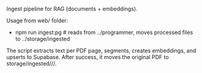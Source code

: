 Ingest pipeline for RAG (documents + embeddings).

Usage from web/ folder:

- npm run ingest:pg         # reads from ../programmer, moves processed files to ../storage/ingested

The script extracts text per PDF page, segments, creates embeddings, and upserts to Supabase.
After success, it moves the original PDF to storage/ingested/<YYYY-MM-DD>/<party>/.

